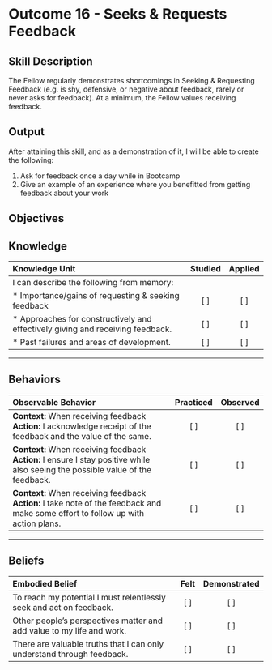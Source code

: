 # Outcome 16 - Seeks & Requests Feedback

**Skill Description**
----------
The Fellow regularly demonstrates shortcomings in Seeking & Requesting Feedback (e.g. is shy, defensive, or negative about feedback, rarely or never asks for feedback). At a minimum, the Fellow values receiving feedback.


**Output**
----------
After attaining this skill, and as a demonstration of it, I will be able to create the following:

1. Ask for feedback once a day while in Bootcamp
2. Give an example of an experience where you benefitted from getting feedback about your work


**Objectives**
----------

## **Knowledge**


| Knowledge Unit   |      Studied      | Applied |
|:-------------|:------------------:|:--------:|
| I can describe the following from memory: | | |
| * Importance/gains of requesting & seeking feedback | [ ] |    [ ] |
| * Approaches for constructively and effectively giving and receiving feedback. | [ ] |    [ ] |
| * Past failures and areas of development. | [ ] |    [ ] |


----------


## **Behaviors**


| Observable Behavior   |      Practiced      | Observed |
|:-------------|:------------------:|:--------:|
| **Context:**  When receiving feedback **Action:** I acknowledge receipt of the feedback and the value of the same. | [ ] |    [ ] |
| **Context:**  When receiving feedback **Action:** I ensure I stay positive while also seeing the possible value of the feedback. | [ ] |    [ ] |
| **Context:**  When receiving feedback **Action:** I take note of the feedback and make some effort to follow up with action plans. | [ ] |    [ ] |

----------


## **Beliefs**


| Embodied Belief   |      Felt      | Demonstrated |
|:-------------|:------------------:|:--------:|
| To reach my potential I must relentlessly seek and act on feedback. |   [ ]   |   [ ] |
| Other people’s perspectives matter and add value to my life and work. |   [ ]   |   [ ] |
| There are valuable truths that I can only understand through feedback. |   [ ]   |   [ ] |
